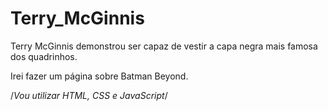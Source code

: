 # Terry_McGinnis
 Terry McGinnis demonstrou ser capaz de vestir a capa negra mais famosa dos quadrinhos.

 Irei fazer um página sobre Batman Beyond.

<!--Vou utilizar HTML, CSS e JavaScript-->
/*Vou utilizar HTML, CSS e JavaScript*/
